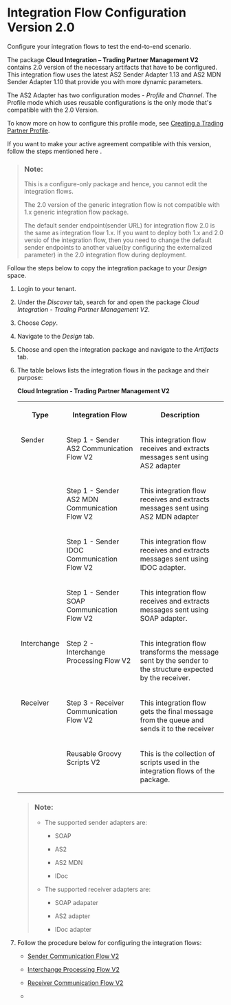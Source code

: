 <!-- loio6d4cdd14953842509907b19175882fea -->

# Integration Flow Configuration Version 2.0

Configure your integration flows to test the end-to-end scenario.

The package **Cloud Integration – Trading Partner Management V2** contains 2.0 version of the necessary artifacts that have to be configured. This integration flow uses the latest AS2 Sender Adapter 1.13 and AS2 MDN Sender Adapter 1.10 that provide you with more dynamic parameters.

The AS2 Adapter has two configuration modes - *Profile* and *Channel*. The Profile mode which uses reusable configurations is the only mode that's compatible with the 2.0 Version.

To know more on how to configure this profile mode, see [Creating a Trading Partner Profile](creating-a-trading-partner-profile-542fb11.md).

If you want to make your active agreement compatible with this version, follow the steps mentioned here .

> ### Note:  
> This is a configure-only package and hence, you cannot edit the integration flows.
> 
> The 2.0 version of the generic integration flow is not compatible with 1.x generic integration flow package.
> 
> The default sender endpoint\(sender URL\) for integration flow 2.0 is the same as integration flow 1.x. If you want to deploy both 1.x and 2.0 versio of the integration flow, then you need to change the default sender endpoints to another value\(by configuring the externalized parameter\) in the 2.0 integration flow during deployment.

Follow the steps below to copy the integration package to your *Design* space.

1.  Login to your tenant.

2.  Under the *Discover* tab, search for and open the package *Cloud Integration - Trading Partner Management V2*.
3.  Choose *Copy*.
4.  Navigate to the *Design* tab.
5.  Choose and open the integration package and navigate to the *Artifacts* tab.
6.  The table belows lists the integration flows in the package and their purpose:

    **Cloud Integration - Trading Partner Management V2**


    <table>
    <tr>
    <th valign="top">

    Type


    
    </th>
    <th valign="top">

    Integration Flow


    
    </th>
    <th valign="top">

    Description


    
    </th>
    </tr>
    <tr>
    <td valign="top" rowspan="4">
    
    Sender


    
    </td>
    <td valign="top">
    
    Step 1 - Sender AS2 Communication Flow V2


    
    </td>
    <td valign="top">
    
    This integration flow receives and extracts messages sent using AS2 adapter


    
    </td>
    </tr>
    <tr>
    <td valign="top">
    
    Step 1 - Sender AS2 MDN Communication Flow V2


    
    </td>
    <td valign="top">
    
    This integration flow receives and extracts messages sent using AS2 MDN adapter


    
    </td>
    </tr>
    <tr>
    <td valign="top">
    
    Step 1 - Sender IDOC Communication Flow V2


    
    </td>
    <td valign="top">
    
    This integration flow receives and extracts messages sent using IDOC adapter.


    
    </td>
    </tr>
    <tr>
    <td valign="top">
    
    Step 1 - Sender SOAP Communication Flow V2


    
    </td>
    <td valign="top">
    
    This integration flow receives and extracts messages sent using SOAP adapter.


    
    </td>
    </tr>
    <tr>
    <td valign="top">
    
    Interchange


    
    </td>
    <td valign="top">
    
    Step 2 - Interchange Processing Flow V2


    
    </td>
    <td valign="top">
    
    This integration flow transforms the message sent by the sender to the structure expected by the receiver.


    
    </td>
    </tr>
    <tr>
    <td valign="top">
    
    Receiver


    
    </td>
    <td valign="top">
    
    Step 3 - Receiver Communication Flow V2


    
    </td>
    <td valign="top">
    
    This integration flow gets the final message from the queue and sends it to the receiver


    
    </td>
    </tr>
    <tr>
    <td valign="top">
    
     


    
    </td>
    <td valign="top">
    
    Reusable Groovy Scripts V2


    
    </td>
    <td valign="top">
    
    This is the collection of scripts used in the integration flows of the package.


    
    </td>
    </tr>
    </table>
    
    > ### Note:  
    > -   The supported sender adapters are:
    > 
    >     -   SOAP
    > 
    >     -   AS2
    >     -   AS2 MDN
    >     -   IDoc
    > 
    > -   The supported receiver adapters are:
    > 
    >     -   SOAP adapater
    > 
    >     -   AS2 adapter
    >     -   IDoc adapter

7.  Follow the procedure below for configuring the integration flows:
    -   [Sender Communication Flow V2](sender-communication-flow-v2-5b946c5.md)

    -   [Interchange Processing Flow V2](interchange-processing-flow-v2-cd26ea5.md)
    -   [Receiver Communication Flow V2](receiver-communication-flow-v2-3897ded.md)
    -   


